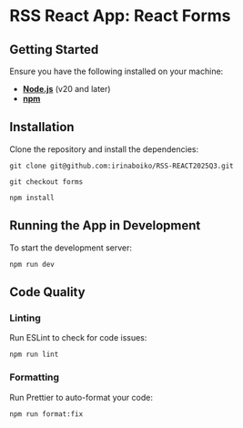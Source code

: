 # RSS React App: React Forms

## Getting Started

Ensure you have the following installed on your machine:
- [**Node.js**](https://nodejs.org/) (v20 and later)
- [**npm**](https://www.npmjs.com/)

## Installation

Clone the repository and install the dependencies:

`git clone git@github.com:irinaboiko/RSS-REACT2025Q3.git`

`git checkout forms`

`npm install`

## Running the App in Development

To start the development server:

`npm run dev`

## Code Quality

### Linting

Run ESLint to check for code issues:

`npm run lint`

### Formatting

Run Prettier to auto-format your code:

`npm run format:fix`
